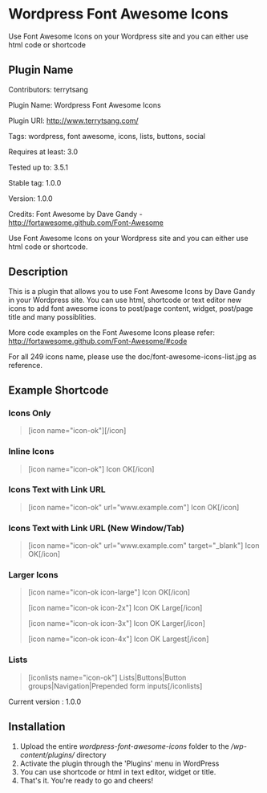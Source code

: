 Wordpress Font Awesome Icons
============================

Use Font Awesome Icons on your Wordpress site and you can either use html code or shortcode

Plugin Name
------------
Contributors: terrytsang

Plugin Name: Wordpress Font Awesome Icons

Plugin URI:  http://www.terrytsang.com/

Tags: wordpress, font awesome, icons, lists, buttons, social

Requires at least: 3.0

Tested up to: 3.5.1

Stable tag: 1.0.0

Version: 1.0.0

Credits: Font Awesome by Dave Gandy - http://fortawesome.github.com/Font-Awesome

Use Font Awesome Icons on your Wordpress site and you can either use html code or shortcode.


Description
-----------

This is a plugin that allows you to use Font Awesome Icons by Dave Gandy in your Wordpress site. You can use html, shortcode or
text editor new icons to add font awesome icons to post/page content, widget, post/page title and many possiblities.

More code examples on the Font Awesome Icons please refer: http://fortawesome.github.com/Font-Awesome/#code

For all 249 icons name, please use the doc/font-awesome-icons-list.jpg as reference.


Example Shortcode
-----------------

### Icons Only ###

<blockquote>[icon name="icon-ok"][/icon]</blockquote>


### Inline Icons ###

<blockquote>[icon name="icon-ok"] Icon OK[/icon]</blockquote>


### Icons Text with Link URL ###

<blockquote>[icon name="icon-ok" url="www.example.com"] Icon OK[/icon]</blockquote>


### Icons Text with Link URL (New Window/Tab) ###

<blockquote>[icon name="icon-ok" url="www.example.com" target="_blank"] Icon OK[/icon]</blockquote>


### Larger Icons ###

<blockquote><p>[icon name="icon-ok icon-large"] Icon OK[/icon]</p>
<p>[icon name="icon-ok icon-2x"] Icon OK Large[/icon]</p>
<p>[icon name="icon-ok icon-3x"] Icon OK Larger[/icon]</p>
<p>[icon name="icon-ok icon-4x"] Icon OK Largest[/icon]</p></blockquote>


### Lists ###

<blockquote>[iconlists name="icon-ok"] Lists|Buttons|Button groups|Navigation|Prepended form inputs[/iconlists]</blockquote>


Current version : 1.0.0


Installation
-------------

1. Upload the entire *wordpress-font-awesome-icons* folder to the */wp-content/plugins/* directory
2. Activate the plugin through the 'Plugins' menu in WordPress
3. You can use shortcode or html in text editor, widget or title.
4. That's it. You're ready to go and cheers!
